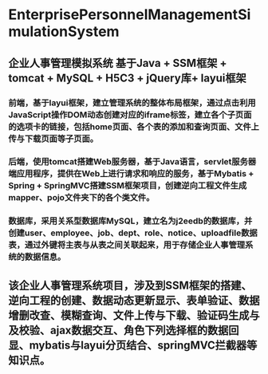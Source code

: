# EnterprisePersonnelManagementSimulationSystem
## 企业人事管理模拟系统 基于Java + SSM框架 + tomcat + MySQL + H5C3 + jQuery库+ layui框架

### 前端，基于layui框架，建立管理系统的整体布局框架，通过点击利用JavaScript操作DOM动态创建对应的iframe标签，建立各个子页面的选项卡的链接，包括home页面、各个表的添加和查询页面、文件上传与下载页面等子页面。
### 后端，使用tomcat搭建Web服务器，基于Java语言，servlet服务器端应用程序，提供在Web上进行请求和响应的服务，基于Mybatis + Spring + SpringMVC搭建SSM框架项目，创建逆向工程文件生成mapper、pojo文件夹下的各个类文件。
### 数据库，采用关系型数据库MySQL，建立名为j2eedb的数据库，并创建user、employee、job、dept、role、notice、uploadfile数据表，通过外键将主表与从表之间关联起来，用于存储企业人事管理系统的数据信息。

## 该企业人事管理系统项目，涉及到SSM框架的搭建、逆向工程的创建、数据动态更新显示、表单验证、数据增删改查、模糊查询、文件上传与下载、验证码生成与及校验、ajax数据交互、角色下列选择框的数据回显、mybatis与layui分页结合、springMVC拦截器等知识点。
